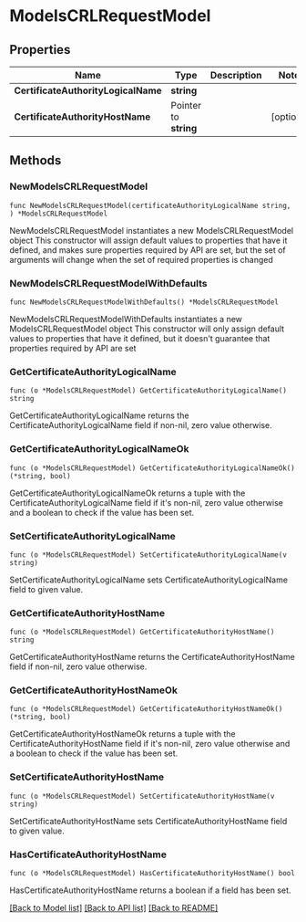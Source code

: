 # ModelsCRLRequestModel

## Properties

Name | Type | Description | Notes
------------ | ------------- | ------------- | -------------
**CertificateAuthorityLogicalName** | **string** |  | 
**CertificateAuthorityHostName** | Pointer to **string** |  | [optional] 

## Methods

### NewModelsCRLRequestModel

`func NewModelsCRLRequestModel(certificateAuthorityLogicalName string, ) *ModelsCRLRequestModel`

NewModelsCRLRequestModel instantiates a new ModelsCRLRequestModel object
This constructor will assign default values to properties that have it defined,
and makes sure properties required by API are set, but the set of arguments
will change when the set of required properties is changed

### NewModelsCRLRequestModelWithDefaults

`func NewModelsCRLRequestModelWithDefaults() *ModelsCRLRequestModel`

NewModelsCRLRequestModelWithDefaults instantiates a new ModelsCRLRequestModel object
This constructor will only assign default values to properties that have it defined,
but it doesn't guarantee that properties required by API are set

### GetCertificateAuthorityLogicalName

`func (o *ModelsCRLRequestModel) GetCertificateAuthorityLogicalName() string`

GetCertificateAuthorityLogicalName returns the CertificateAuthorityLogicalName field if non-nil, zero value otherwise.

### GetCertificateAuthorityLogicalNameOk

`func (o *ModelsCRLRequestModel) GetCertificateAuthorityLogicalNameOk() (*string, bool)`

GetCertificateAuthorityLogicalNameOk returns a tuple with the CertificateAuthorityLogicalName field if it's non-nil, zero value otherwise
and a boolean to check if the value has been set.

### SetCertificateAuthorityLogicalName

`func (o *ModelsCRLRequestModel) SetCertificateAuthorityLogicalName(v string)`

SetCertificateAuthorityLogicalName sets CertificateAuthorityLogicalName field to given value.


### GetCertificateAuthorityHostName

`func (o *ModelsCRLRequestModel) GetCertificateAuthorityHostName() string`

GetCertificateAuthorityHostName returns the CertificateAuthorityHostName field if non-nil, zero value otherwise.

### GetCertificateAuthorityHostNameOk

`func (o *ModelsCRLRequestModel) GetCertificateAuthorityHostNameOk() (*string, bool)`

GetCertificateAuthorityHostNameOk returns a tuple with the CertificateAuthorityHostName field if it's non-nil, zero value otherwise
and a boolean to check if the value has been set.

### SetCertificateAuthorityHostName

`func (o *ModelsCRLRequestModel) SetCertificateAuthorityHostName(v string)`

SetCertificateAuthorityHostName sets CertificateAuthorityHostName field to given value.

### HasCertificateAuthorityHostName

`func (o *ModelsCRLRequestModel) HasCertificateAuthorityHostName() bool`

HasCertificateAuthorityHostName returns a boolean if a field has been set.


[[Back to Model list]](../README.md#documentation-for-models) [[Back to API list]](../README.md#documentation-for-api-endpoints) [[Back to README]](../README.md)


